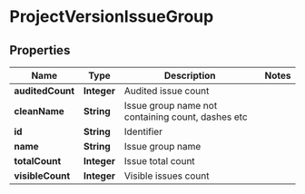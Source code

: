 
# ProjectVersionIssueGroup

## Properties
Name | Type | Description | Notes
------------ | ------------- | ------------- | -------------
**auditedCount** | **Integer** | Audited issue count | 
**cleanName** | **String** | Issue group name not containing count, dashes etc | 
**id** | **String** | Identifier | 
**name** | **String** | Issue group name | 
**totalCount** | **Integer** | Issue total count | 
**visibleCount** | **Integer** | Visible issues count | 



